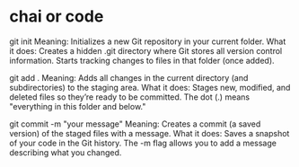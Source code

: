 # chai or code


git init
Meaning: Initializes a new Git repository in your current folder.
What it does:
Creates a hidden .git directory where Git stores all version control information.
Starts tracking changes to files in that folder (once added).



git add .
Meaning: Adds all changes in the current directory (and subdirectories) to the staging area.
What it does:
Stages new, modified, and deleted files so they’re ready to be committed.
The dot (.) means "everything in this folder and below."




git commit -m "your message"
Meaning: Creates a commit (a saved version) of the staged files with a message.
What it does:
Saves a snapshot of your code in the Git history.
The -m flag allows you to add a message describing what you changed.